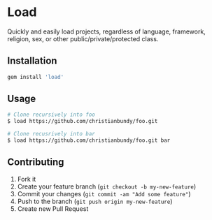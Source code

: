 # Load

Quickly and easily load projects, regardless of language, framework, religion, sex, or other public/private/protected class.

## Installation

```sh
gem install 'load'
```

## Usage

```sh
# Clone recursively into foo
$ load https://github.com/christianbundy/foo.git

# Clone recusrively into bar
$ load https://github.com/christianbundy/foo.git bar
```

## Contributing

1. Fork it
2. Create your feature branch (`git checkout -b my-new-feature`)
3. Commit your changes (`git commit -am "Add some feature"`)
4. Push to the branch (`git push origin my-new-feature`)
5. Create new Pull Request
